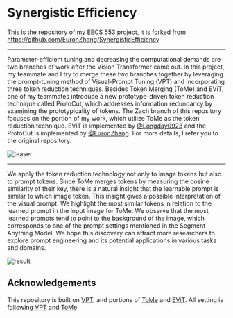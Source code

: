 # Synergistic Efficiency 

This is the repository of my EECS 553 project, it is forked from https://github.com/EuronZhang/SynergisticEfficiency

----

Parameter-efficient tuning and decreasing the computational demands are two branches of work after the Vision Transformer came out. In this project, my teammate and I try to merge these two branches together by leveraging the prompt-tuning method of Visual-Prompt Tuning (VPT) and incorporating three token reduction techniques. Besides Token Merging (ToMe) and EViT, one of my teammates introduce a new prototype-driven token reduction technique called ProtoCut, which addresses information redundancy by examining the prototypicality of tokens. The Zach branch of this repository focuses on the portion of my work, which utilize ToMe as the token reduction technique. EViT is implemented by [@Longday0923](https://github.com/Longday0923) and the ProtoCut is implemented by [@EuronZhang](https://github.com/EuronZhang). For more details, I refer you to the original repository.

![teaser](https://github.com/Zch0414/EECS_553_Project/blob/Zach/imgs/pipeline.png)

----

We apply the token reduction technology not only to image tokens but also to prompt tokens. Since ToMe merges tokens by measuring the cosine similarity of their key, there is a natural insight that the learnable prompt is similar to which image token. This insight gives a possible interpretation of the visual prompt. We highlight the most similar tokens in relation to the learned prompt in the input image for ToMe. We observe that the most learned prompts tend to point to the background of the image, which corresponds to one of the prompt settings mentioned in the Segment Anything Model. We hope this discovery can attract more researchers to explore prompt engineering and its potential applications in various tasks and domains.

![result](https://github.com/Zch0414/EECS_553_Project/blob/Zach/imgs/qualitative_result.png)

## Acknowledgements

This repository is built on [VPT](https://github.com/kmnp/vpt), and portions of [ToMe](https://github.com/facebookresearch/ToMe) and [EViT](https://github.com/youweiliang/evit). All setting is following [VPT](https://github.com/kmnp/vpt) and [ToMe](https://github.com/facebookresearch/ToMe).

